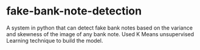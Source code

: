# fake-bank-note-detection
A system in python that can detect fake bank notes based on the variance and skewness of the image of any bank note. Used K Means unsupervised Learning technique to build the model.
